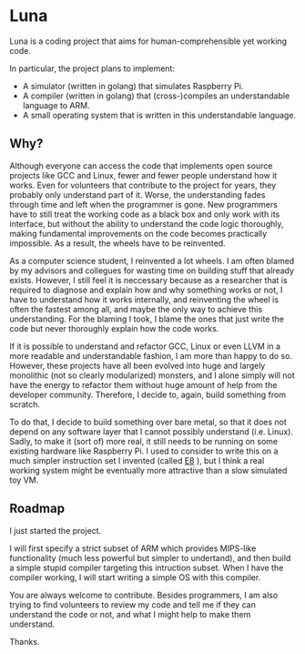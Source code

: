 # Luna

Luna is a coding project that aims for human-comprehensible yet
working code.

In particular, the project plans to implement:

- A simulator (written in golang) that simulates Raspberry Pi.
- A compiler (written in golang) that (cross-)compiles an
  understandable language to ARM.
- A small operating system that is written in this understandable
  language.

## Why?

Although everyone can access the code that implements open source
projects like GCC and Linux, fewer and fewer people understand how it
works. Even for volunteers that contribute to the project for years,
they probably only understand part of it. Worse, the understanding
fades through time and left when the programmer is gone. New
programmers have to still treat the working code as a black box and
only work with its interface, but without the ability to understand
the code logic thoroughly, making fundamental improvements on the code
becomes practically impossible. As a result, the wheels have to be
reinvented.

As a computer science student, I reinvented a lot wheels. I am often
blamed by my advisors and collegues for wasting time on building stuff
that already exists. However, I still feel it is neccessary because
as a researcher that is required to diagnose and explain how and why
something works or not, I have to understand how it works internally,
and reinventing the wheel is often the fastest among all, and maybe
the only way to achieve this understanding. For the blaming I took, I
blame the ones that just write the code but never thoroughly explain
how the code works.

If it is possible to understand and refactor GCC, Linux or even LLVM
in a more readable and understandable fashion, I am more than happy to
do so. However, these projects have all been evolved into huge and
largely monolithic (not so clearly modularized) monsters, and I alone
simply will not have the energy to refactor them without huge amount
of help from the developer community. Therefore, I decide to, again,
build something from scratch.

To do that, I decide to build something over bare metal, so that it
does not depend on any software layer that I cannot possibly
understand (i.e. Linux). Sadly, to make it (sort of) more real, it
still needs to be running on some existing hardware like Raspberry Pi.
I used to consider to write this on a much simpler instruction set I
invented (called [E8](http://e8vm.net) ), but I think a real working
system might be eventually more attractive than a slow simulated toy
VM.

## Roadmap

I just started the project.

I will first specify a strict subset of ARM which provides MIPS-like
functionality (much less powerful but simpler to undertand), and then
build a simple stupid compiler targeting this intruction subset. When
I have the compiler working, I will start writing a simple OS with
this compiler.

You are always welcome to contribute. Besides programmers, I am also
trying to find volunteers to review my code and tell me if they can
understand the code or not, and what I might help to make them
understand. 

Thanks.
